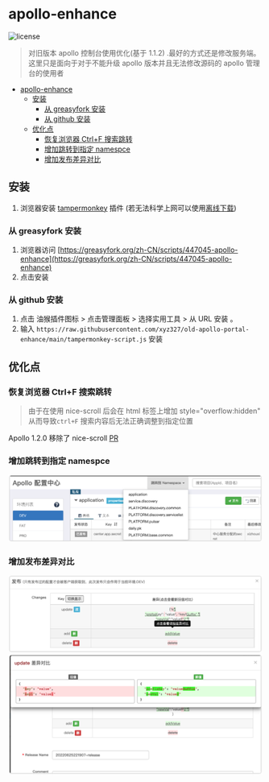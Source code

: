 # apollo-enhance

![license](https://img.shields.io/github/license/xyz327/old-apollo-portal-enhance?style=flat-square)

> 对旧版本 apollo 控制台使用优化(基于 1.1.2)  .最好的方式还是修改服务端。  
> 这里只是面向于对于不能升级 apollo 版本并且无法修改源码的 apollo 管理台的使用者

- [apollo-enhance](#apollo-enhance)
  - [安装](#安装)
    - [从 greasyfork 安装](#从-greasyfork-安装)
    - [从 github 安装](#从-github-安装)
  - [优化点](#优化点)
    - [恢复浏览器 Ctrl+F 搜索跳转](#恢复浏览器-ctrlf-搜索跳转)
    - [增加跳转到指定 namespce](#增加跳转到指定-namespce)
    - [增加发布差异对比](#增加发布差异对比)
  
## 安装

1. 浏览器安装 [tampermonkey](https://www.tampermonkey.net/) 插件 (若无法科学上网可以使用[离线下载](https://www.crx4.com/27046.html))

### 从 greasyfork 安装

 1. 浏览器访问 [https://greasyfork.org/zh-CN/scripts/447045-apollo-enhance](https://greasyfork.org/zh-CN/scripts/447045-apollo-enhance) 
 2. 点击安装

### 从 github 安装

1. 点击 油猴插件图标 > 点击管理面板 > 选择实用工具 > 从 URL 安装 。
2. 输入  `https://raw.githubusercontent.com/xyz327/old-apollo-portal-enhance/main/tampermonkey-script.js`  安装

## 优化点

### 恢复浏览器 Ctrl+F 搜索跳转

> 由于在使用 nice-scroll 后会在 html 标签上增加 style="overflow:hidden" 从而导致`ctrl+F` 搜索内容后无法正确调整到指定位置

Apollo 1.2.0 移除了 nice-scroll [PR](https://github.com/apolloconfig/apollo/pull/1621)

### 增加跳转到指定 namespce

![gotoNamespace](doc/gotoNamespace.png)

### 增加发布差异对比

![change-diff-1](doc/change-diff-1.png)
![change-diff-2](doc/change-diff-2.png)




